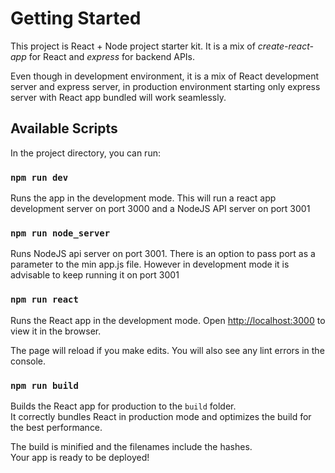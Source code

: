 # Getting Started

This project is React + Node project starter kit. It is a mix of *create-react-app* for React and *express* for backend APIs.

Even though in development environment, it is a mix of React development server and express server, in production environment starting only express server with React app bundled will work seamlessly.

## Available Scripts

In the project directory, you can run:

### `npm run dev`

Runs the app in the development mode. This will run a react app development server on port 3000 and a NodeJS API server on port 3001

### `npm run node_server`

Runs NodeJS api server on port 3001. There is an option to pass port as a parameter to the min app.js file. However in development mode it is advisable to keep running it on port 3001

### `npm run react`

Runs the React app in the development mode.
Open [http://localhost:3000](http://localhost:3000) to view it in the browser.

The page will reload if you make edits.
You will also see any lint errors in the console.

### `npm run build`

Builds the React app for production to the `build` folder.\
It correctly bundles React in production mode and optimizes the build for the best performance.

The build is minified and the filenames include the hashes.\
Your app is ready to be deployed!

